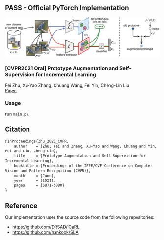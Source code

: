 ## PASS - Official PyTorch Implementation
![](./framework.png)

### [CVPR2021 Oral] Prototype Augmentation and Self-Supervision for Incremental Learning
Fei Zhu, Xu-Yao Zhang, Chuang Wang,  Fei Yin, Cheng-Lin Liu<br>
[Paper](https://openaccess.thecvf.com/content/CVPR2021/papers/Zhu_Prototype_Augmentation_and_Self-Supervision_for_Incremental_Learning_CVPR_2021_paper.pdf)
### Usage 
run `main.py`.

## Citation 
```
@InProceedings{Zhu_2021_CVPR,
    author    = {Zhu, Fei and Zhang, Xu-Yao and Wang, Chuang and Yin, Fei and Liu, Cheng-Lin},
    title     = {Prototype Augmentation and Self-Supervision for Incremental Learning},
    booktitle = {Proceedings of the IEEE/CVF Conference on Computer Vision and Pattern Recognition (CVPR)},
    month     = {June},
    year      = {2021},
    pages     = {5871-5880}
}
```

## Reference
Our implementation uses the source code from the following repositories:
* <https://github.com/DRSAD/iCaRL>
* <https://github.com/hankook/SLA>
